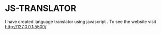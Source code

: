 # JS-TRANSLATOR
I have created language translator using javascript . To see the website visit http://127.0.0.1:5500/
